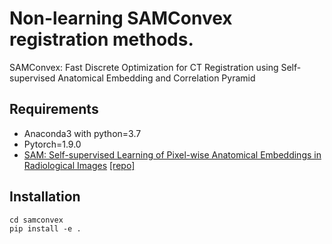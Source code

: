 #  Non-learning SAMConvex registration methods.
SAMConvex: Fast Discrete Optimization for CT Registration using Self-supervised Anatomical Embedding and Correlation Pyramid


## Requirements
- Anaconda3 with python=3.7
- Pytorch=1.9.0
- [SAM: Self-supervised Learning of Pixel-wise Anatomical Embeddings in Radiological Images](https://ieeexplore.ieee.org/document/9760421/) [[repo]](https://github.com/alibaba-damo-academy/self-supervised-anatomical-embedding-v2)


## Installation
```
cd samconvex
pip install -e .
```
